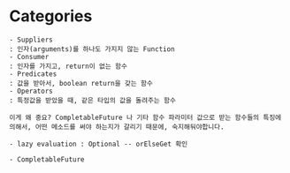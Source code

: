 # Categories
    - Suppliers
    : 인자(arguments)를 하나도 가지지 않는 Function
    - Consumer
    : 인자를 가지고, return이 없는 함수
    - Predicates
    : 값을 받아서, boolean return을 갖는 함수
    - Operators
    : 특정값을 받았을 때, 같은 타입의 값을 돌려주는 함수

    이게 왜 중요? CompletableFuture 나 기타 함수 파라미터 값으로 받는 함수들의 특징에 의해서, 어떤 메소드를 써야 하는지가 갈리기 때문에, 숙지해둬야합니다.

    - lazy evaluation : Optional -- orElseGet 확인

    - CompletableFuture
    